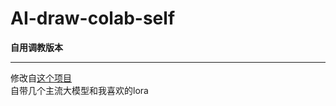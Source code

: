 # AI-draw-colab-self   
**自用调教版本**<br>
***
修改自[这个项目](https://github.com/camenduru/stable-diffusion-webui-colab)<br>
自带几个主流大模型和我喜欢的lora<br>

